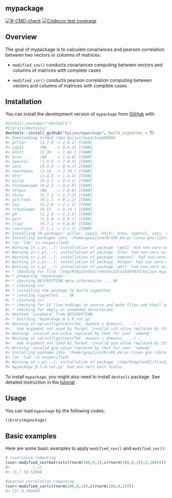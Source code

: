 
<!-- README.md is generated from README.Rmd. Please edit that file -->

## mypackage

<!-- badges: start -->

[![R-CMD-check](https://github.com/Gyijun/mypackage/actions/workflows/R-CMD-check.yaml/badge.svg)](https://github.com/Gyijun/mypackage/actions/workflows/R-CMD-check.yaml)
[![Codecov test
coverage](https://codecov.io/gh/Gyijun/mypackage/branch/master/graph/badge.svg)](https://app.codecov.io/gh/Gyijun/mypackage?branch=master)
<!-- badges: end -->

## Overview

The goal of mypackage is to calculate covariances and pearson
correlation between two vectors or columns of matrices.

-   `modified_cov()` conducts covariances computing between vectors and
    columns of matrices with complete cases

-   `modified_cor()` conducts pearson correlation computing between
    vectors and columns of matrices with complete cases

## Installation

You can install the development version of `mypackage` from
[GitHub](https://github.com/) with:

``` r
#install.packages("devtools")
#library(devtools)
devtools::install_github("Gyijun/mypackage", build_vignettes = T)
#> Downloading GitHub repo Gyijun/mypackage@HEAD
#> pillar      (1.7.0 -> 1.8.1) [CRAN]
#> cpp11       (NA    -> 0.4.3) [CRAN]
#> knitr       (1.39  -> 1.41 ) [CRAN]
#> brew        (NA    -> 1.0-8) [CRAN]
#> openssl     (1.4.6 -> 2.0.4) [CRAN]
#> sass        (0.4.0 -> 0.4.3) [CRAN]
#> rmarkdown   (2.14  -> 2.18 ) [CRAN]
#> httr        (1.4.2 -> 1.4.4) [CRAN]
#> bslib       (0.3.1 -> 0.4.1) [CRAN]
#> fontawesome (0.2.2 -> 0.4.0) [CRAN]
#> httpuv      (NA    -> 1.6.6) [CRAN]
#> shiny       (1.7.1 -> 1.7.3) [CRAN]
#> gitcreds    (0.1.1 -> 0.1.2) [CRAN]
#> zip         (2.2.0 -> 2.2.2) [CRAN]
#> rstudioapi  (0.13  -> 0.14 ) [CRAN]
#> gh          (1.3.0 -> 1.3.1) [CRAN]
#> gert        (1.5.0 -> 1.9.1) [CRAN]
#> clipr       (0.7.1 -> 0.8.0) [CRAN]
#> rversions   (2.1.1 -> 2.1.2) [CRAN]
#> Installing 19 packages: pillar, cpp11, knitr, brew, openssl, sass, rmarkdown, httr, bslib, fontawesome, httpuv, shiny, gitcreds, zip, rstudioapi, gh, gert, clipr, rversions
#> Installing packages into '/home/guoyijun/R/x86_64-pc-linux-gnu-library/4.1'
#> (as 'lib' is unspecified)
#> Warning in i.p(...): installation of package 'cpp11' had non-zero exit status
#> Warning in i.p(...): installation of package 'brew' had non-zero exit status
#> Warning in i.p(...): installation of package 'openssl' had non-zero exit status
#> Warning in i.p(...): installation of package 'httpuv' had non-zero exit status
#> Warning in i.p(...): installation of package 'gert' had non-zero exit status
#> * checking for file ‘/tmp/Rtmp2zx4Q1/remotes22ca15d4f87d/Gyijun-mypackage-2244f8e/DESCRIPTION’ ... OK
#> * preparing ‘mypackage’:
#> * checking DESCRIPTION meta-information ... OK
#> * cleaning src
#> * installing the package to build vignettes
#> * creating vignettes ... OK
#> * cleaning src
#> * checking for LF line-endings in source and make files and shell scripts
#> * checking for empty or unneeded directories
#> Omitted ‘LazyData’ from DESCRIPTION
#> * building ‘mypackage_0.1.0.tar.gz’
#> Warning in sprintf(gettext(fmt, domain = domain), ...) :
#>   one argument not used by format 'invalid uid value replaced by that for user 'nobody''
#> Warning: invalid uid value replaced by that for user 'nobody'
#> Warning in sprintf(gettext(fmt, domain = domain), ...) :
#>   one argument not used by format 'invalid gid value replaced by that for user 'nobody''
#> Warning: invalid gid value replaced by that for user 'nobody'
#> Installing package into '/home/guoyijun/R/x86_64-pc-linux-gnu-library/4.1'
#> (as 'lib' is unspecified)
#> Warning in i.p(...): installation of package '/tmp/Rtmp2zx4Q1/file22ca44b13933/
#> mypackage_0.1.0.tar.gz' had non-zero exit status
```

To install `mypackage`, you might also need to install `devtools`
package. See detailed instruction in the
[tutorial](https://github.com/Gyijun/mypackage/blob/master/vignettes/mypackage.Rmd)
.

## Usage

You can load `mypackage` by the following codes:

``` r
library(mypackage)
```

## Basic examples

Here are some basic examples to apply `modified_cov()` and
`modified_cor()`:

``` r
# covariance computing
(cov<-modified_cov(matrix(c(rnorm(100,0,1),c(rnorm(100,0,1)),2,100))))
#>          [,1]
#> [1,] 50.52048

#pearson correlation computing
(cor<-modified_cor(c(rnorm(100,0,1)),c(rnorm(100,0,1))))
#> [1] 0.204499
```
